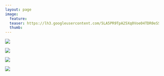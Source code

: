 ```yaml
---
layout: page
image:
  feature:
  teaser: https://lh3.googleusercontent.com/5LA5PR9TpA25Xq0Voe04TDR0eSSOo3a4GzkMHMeRBHQ=w245
  thumb:
---
```


![](https://lh3.googleusercontent.com/YHV5A14BRNG6m5gTtLDn8dAGJF0mWxHF35EaGJ0yRKE=w800)

![](https://lh3.googleusercontent.com/LLaLivh8Oo7ZA1uyzZKdBcLnUNE4KRy_ysU75Ac4I1U=w800)

![](https://lh3.googleusercontent.com/yE2kFi-7oR_CN79Iavjy8NL1FiAvOu8eL4-td3ocGxI=w800)

![](https://lh3.googleusercontent.com/Surux3eAvdWKIHwpOaqfEI1BmYTyk2Asy2bH2EwGzjQ=w800)
